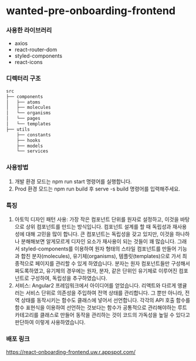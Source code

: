 # wanted-pre-onboarding-frontend
### 사용한 라이브러리
- axios
- react-router-dom
- styled-components
- react-icons
### 디렉터리 구조
```bash
src
├── components
│   ├── atoms
│   ├── molecules
│   └── organisms
│   └── pages
│   └── templates
├── utils
    ├── constants
    ├── hooks
    ├── models
    └── services

``` 
### 사용방법
1. 개발 환경 모드는 npm run start 명령어를 실행합니다.
2. Prod 환경 모드는 npm run build 후 serve -s build 명령어를 입력해주세요.

### 특징
1. 아토믹 디자인 패턴 사용: 가장 작은 컴포넌트 단위를 원자로 설정하고, 이것을 바탕으로 상위 컴포넌트를 만드는 방식입니다. 컴포넌트 설계를 할 때 독립성과 재사용성에 대해 고민을 많이 합니다. 큰 컴포넌트는 독립성을 갖고 있지만, 이것을 하나하나 분해해보면 알게모르게 디자인 요소가 재사용이 되는 것들이 꽤 많습니다. 그래서 styled-components를 이용하여 원자 형태의 스타일 컴포넌트를 만들어 기능과 합친 분자(molecules), 유기체(organisms), 템플릿(templates)으로 가서 최종적으로 페이지를 관리할 수 있게 하였습니다. 분자는 원자 컴포넌트들만 구성해서 짜도록하였고, 유기체의 경우에는 원자, 분자, 같은 단위인 유기체로 이루어진 컴포넌트로 구성하여, 독립성을 추구하였습니다.
2. 서비스: Angular2 프레임워크에서 아이디어를 얻었습니다. 리액트와 다르게 앵귤러는 서비스 단위로 의존성을 주입하여 전역 상태를 관리합니다. 그 뿐만 아니라, 전역 상태를 동작시키는 함수도 클래스에 넣어서 선언합니다. 각각의 API 호출 함수를 함수 표현식을 이용하여 선언하는 것보다는 함수가 공통적으로 관리해야하는 루트 카테고리를 클래스로 만들어 동작을 관리하는 것이 코드의 가독성을 높일 수 있다고 판단하여 이렇게 사용하였습니다.  

### 배포 링크
https://react-onboarding-frontend.uw.r.appspot.com/

